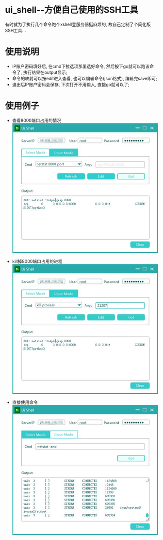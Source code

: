 # ui_shell--方便自己使用的SSH工具
有时就为了执行几个命令跑个xshell登服务器挺麻烦的, 故自己定制了个简化版SSH工具...

# 使用说明
* IP账户密码填好后, 在cmd下拉选项那里选好命令, 然后按下go就可以跑该命令了, 执行结果在output显示;
* 命令的映射可以按edit进入查看, 也可以编辑命令(json格式), 编辑完save即可;
* 退出后IP账户密码会保存, 下次打开不用输入, 直接go就可以了;

# 使用例子
* 查看8000端口占用的情况
<br><img src="https://github.com/shuoGG1239/ui_shell/blob/master/readme_img/example1.jpg" alt="example"><br>

* kill掉8000端口占用的进程
<br><img src="https://github.com/shuoGG1239/ui_shell/blob/master/readme_img/example2.jpg" alt="example"><br>

* 直接使用命令
<br><img src="https://github.com/shuoGG1239/ui_shell/blob/master/readme_img/example3.jpg" alt="example"><br>


